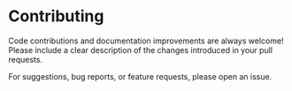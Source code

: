 # Contributing
Code contributions and documentation improvements are always welcome! Please include a clear description of the changes introduced in your pull requests.

For suggestions, bug reports, or feature requests, please open an issue.
